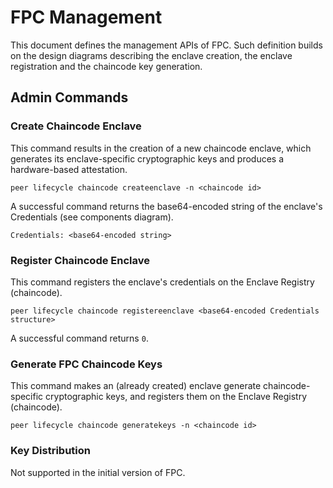 # FPC Management

This document defines the management APIs of FPC.
Such definition builds on the design diagrams describing the enclave creation, 
the enclave registration and the chaincode key generation.

[//]: # (## Enclave and Chaincode APIs)

[//]: # (### Create Chaincode Enclave)

[//]: # (### Register Chaincode Enclave)

[//]: # (### Generate FPC Chaincode Keys)

## Admin Commands


### Create Chaincode Enclave
This command results in the creation of a new chaincode enclave,
which generates its enclave-specific cryptographic keys and produces a hardware-based attestation.

```peer lifecycle chaincode createenclave -n <chaincode id>```

A successful command returns the base64-encoded string of the enclave's Credentials (see components diagram).

```Credentials: <base64-encoded string>```

### Register Chaincode Enclave

This command registers the enclave's credentials on the Enclave Registry (chaincode).

```peer lifecycle chaincode registereenclave <base64-encoded Credentials structure>```

A successful command returns `0`.

### Generate FPC Chaincode Keys

This command makes an (already created) enclave generate chaincode-specific cryptographic keys,
and registers them on the Enclave Registry (chaincode).

```peer lifecycle chaincode generatekeys -n <chaincode id>```

### Key Distribution

Not supported in the initial version of FPC.

